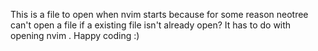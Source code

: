 This is a file to open when nvim starts because for some reason neotree can't open a file if a existing file isn't already open?
It has to do with opening nvim .
Happy coding :) 



